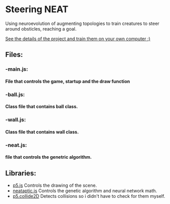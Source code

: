 # Steering NEAT
 Using neuroevolution of augmenting topologies to train creatures to steer around obsticles, reaching a goal.
 
 [See the details of the project and train them on your own computer :)](https://ryanboldi.github.io/Steering-NEAT/)

 ## Files:
 ### -main.js:
 #### File that controls the game, startup and the draw function
 ### -ball.js:
 #### Class file that contains ball class.
 ### -wall.js:
 #### Class file that contains wall class.
 ### -neat.js:
 #### file that controls the genetric algorithm.

 ## Libraries:
 - [p5.js](https://p5js.org/) Controls the drawing of the scene.
 - [neataptic.js](https://github.com/wagenaartje/neataptic) Controls the genetic algorithm and neural network math.
 - [p5.collide2D](https://github.com/bmoren/p5.collide2D) Detects collisions so i didn't have to check for them myself.

 